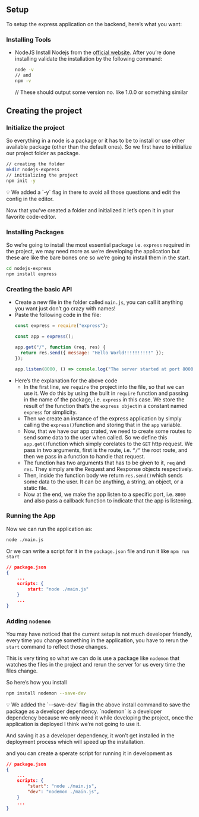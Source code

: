 ## Setup

To setup the express application on the backend, here’s what you want:

### Installing Tools

- NodeJS
  Install Nodejs from the [official website](https://nodejs.org). After you’re done installing validate the installation by the following command:
  ```bash
  node -v
  // and
  npm -v
  ```
  // These should output some version no. like 1.0.0 or something similar

## Creating the project

### Initialize the project

So everything in a node is a package or it has to be to install or use other available package (other than the default ones). So we first have to initialize our project folder as package.

```bash
// creating the folder
mkdir nodejs-express
// initializing the project
npm init -y
```

<aside>
💡 We added a `-y` flag in there to avoid all those questions and edit the config in the editor.

</aside>

Now that you’ve created a folder and initialized it let’s open it in your favorite code-editor.

### Installing Packages

So we’re going to install the most essential package i.e. `express` required in the project, we may need more as we’re developing the application but these are like the bare bones one so we’re going to install them in the start.

```bash
cd nodejs-express
npm install express
```

### Creating the basic API

- Create a new file in the folder called `main.js`, you can call it anything you want just don’t go crazy with names!
- Paste the following code in the file:
  ```jsx
  const express = require("express");

  const app = express();

  app.get("/", function (req, res) {
    return res.send({ message: "Hello World!!!!!!!!!!" });
  });

  app.listen(8000, () => console.log("The server started at port 8000"));
  ```
- Here’s the explanation for the above code
  - In the first line, we `require` the project into the file, so that we can use it. We do this by using the built in `require` function and passing in the name of the package, i.e. `express` in this case. We store the result of the function that’s the `express object`in a constant named `express` for simplicity.
  - Then we create an instance of the express application by simply calling the `express()`function and storing that in the `app` variable.
  - Now, that we have our app crated, we need to create some routes to send some data to the user when called. So we define this `app.get()`function which simply corelates to the `GET` http request. We pass in two arguments, first is the route, i.e. `“/”` the root route, and then we pass in a function to handle that request.
  - The function has two arguments that has to be given to it, `req` and `res`. They simply are the Request and Response objects respectively.
  - Then, inside the function body we return `res.send()`which sends some data to the user. It can be anything, a string, an object, or a static file.
  - Now at the end, we make the app listen to a specific port, i.e. `8000` and also pass a callback function to indicate that the app is listening.

### Running the App

Now we can run the application as:

```bash
node ./main.js
```

Or we can write a script for it in the `package.json` file and run it like `npm run start`

```json
// package.json
{
	...
	scripts: {
		start: "node ./main.js"
	}
	...
}
```

### Adding `nodemon`

You may have noticed that the current setup is not much developer friendly, every time you change something in the application, you have to rerun the `start` command to reflect those changes.

This is very tiring so what we can do is use a package like `nodemon` that watches the files in the project and rerun the server for us every time the files change.

So here’s how you install

```bash
npm install nodemon --save-dev
```

<aside>
💡 We added the `--save-dev` flag in the above install command to save the package as a developer dependency. `nodemon` is a developer dependency because we only need it while developing the project, once the application is deployed I think we’re not going to use it.

And saving it as a developer dependency, it won’t get installed in the deployment process which will speed up the installation.

</aside>

and you can create a sperate script for running it in development as

```json
// package.json
{
	...
	scripts: {
		"start": "node ./main.js",
		"dev": "nodemon ./main.js",
	}
	...
}
```
